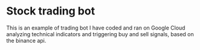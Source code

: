 # Stock trading bot
This is an example of trading bot I have coded and ran on Google Cloud analyzing technical indicators and triggering buy and sell signals, based on the binance api.
